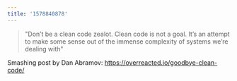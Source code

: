 ```yaml
---
title: '1578840878'
---
```

> "Don’t be a clean code zealot. Clean code is not a goal. It’s an attempt to make some sense out of the immense complexity of systems we’re dealing with"

Smashing post by Dan Abramov: <https://overreacted.io/goodbye-clean-code/>